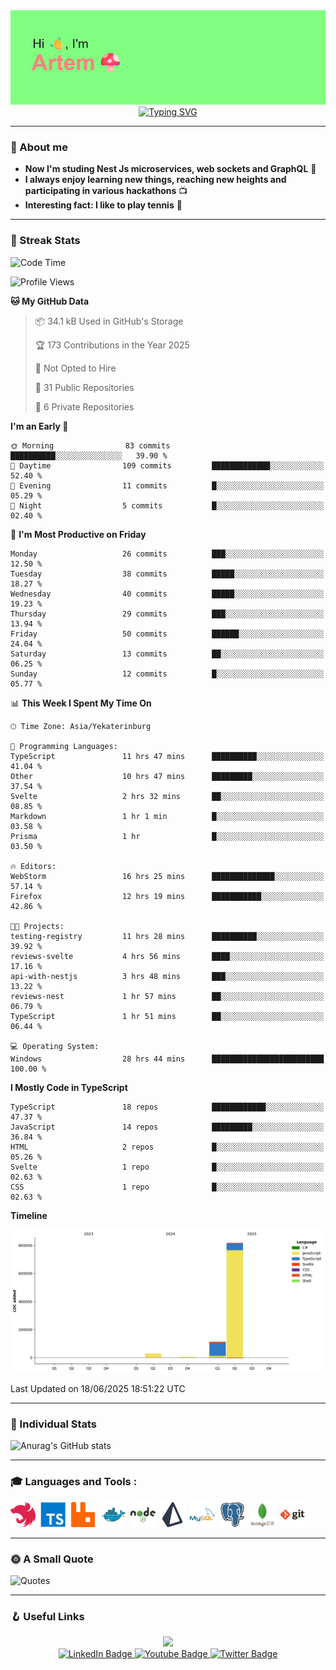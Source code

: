 <div id="header" align="center">
  <img src="https://github.com/CurlyBattery/CurlyBattery/blob/master/header.png?raw=true" alt="альтернативный текст">
  <a href="https://git.io/typing-svg"><img src="https://readme-typing-svg.demolab.com?font=Fira+Code&pause=1000&color=2BF777&width=435&lines=I've+been+doing+backend+programming+;on+Nest+JS+for+13+months+now" alt="Typing SVG" /></a>
</div>

---

### :otter: About me 
- __Now I'm studing Nest Js microservices, web sockets and GraphQL__ 🧩
- __I always enjoy learning new things, reaching new heights and participating in various hackathons__ 📺
- __Interesting fact: I like to play tennis__ 🏓

---

### :monorail: Streak Stats 

<!--START_SECTION:waka-->
![Code Time](http://img.shields.io/badge/Code%20Time-922%20hrs%2019%20mins-blue)

![Profile Views](http://img.shields.io/badge/Profile%20Views-0-blue)

**🐱 My GitHub Data** 

> 📦 34.1 kB Used in GitHub's Storage 
 > 
> 🏆 173 Contributions in the Year 2025
 > 
> 🚫 Not Opted to Hire
 > 
> 📜 31 Public Repositories 
 > 
> 🔑 6 Private Repositories 
 > 
**I'm an Early 🐤** 

```text
🌞 Morning                83 commits          ██████████░░░░░░░░░░░░░░░   39.90 % 
🌆 Daytime                109 commits         █████████████░░░░░░░░░░░░   52.40 % 
🌃 Evening                11 commits          █░░░░░░░░░░░░░░░░░░░░░░░░   05.29 % 
🌙 Night                  5 commits           █░░░░░░░░░░░░░░░░░░░░░░░░   02.40 % 
```
📅 **I'm Most Productive on Friday** 

```text
Monday                   26 commits          ███░░░░░░░░░░░░░░░░░░░░░░   12.50 % 
Tuesday                  38 commits          █████░░░░░░░░░░░░░░░░░░░░   18.27 % 
Wednesday                40 commits          █████░░░░░░░░░░░░░░░░░░░░   19.23 % 
Thursday                 29 commits          ███░░░░░░░░░░░░░░░░░░░░░░   13.94 % 
Friday                   50 commits          ██████░░░░░░░░░░░░░░░░░░░   24.04 % 
Saturday                 13 commits          ██░░░░░░░░░░░░░░░░░░░░░░░   06.25 % 
Sunday                   12 commits          █░░░░░░░░░░░░░░░░░░░░░░░░   05.77 % 
```


📊 **This Week I Spent My Time On** 

```text
🕑︎ Time Zone: Asia/Yekaterinburg

💬 Programming Languages: 
TypeScript               11 hrs 47 mins      ██████████░░░░░░░░░░░░░░░   41.04 % 
Other                    10 hrs 47 mins      █████████░░░░░░░░░░░░░░░░   37.54 % 
Svelte                   2 hrs 32 mins       ██░░░░░░░░░░░░░░░░░░░░░░░   08.85 % 
Markdown                 1 hr 1 min          █░░░░░░░░░░░░░░░░░░░░░░░░   03.58 % 
Prisma                   1 hr                █░░░░░░░░░░░░░░░░░░░░░░░░   03.50 % 

🔥 Editors: 
WebStorm                 16 hrs 25 mins      ██████████████░░░░░░░░░░░   57.14 % 
Firefox                  12 hrs 19 mins      ███████████░░░░░░░░░░░░░░   42.86 % 

🐱‍💻 Projects: 
testing-registry         11 hrs 28 mins      ██████████░░░░░░░░░░░░░░░   39.92 % 
reviews-svelte           4 hrs 56 mins       ████░░░░░░░░░░░░░░░░░░░░░   17.16 % 
api-with-nestjs          3 hrs 48 mins       ███░░░░░░░░░░░░░░░░░░░░░░   13.22 % 
reviews-nest             1 hr 57 mins        ██░░░░░░░░░░░░░░░░░░░░░░░   06.79 % 
TypeScript               1 hr 51 mins        ██░░░░░░░░░░░░░░░░░░░░░░░   06.44 % 

💻 Operating System: 
Windows                  28 hrs 44 mins      █████████████████████████   100.00 % 
```

**I Mostly Code in TypeScript** 

```text
TypeScript               18 repos            ████████████░░░░░░░░░░░░░   47.37 % 
JavaScript               14 repos            █████████░░░░░░░░░░░░░░░░   36.84 % 
HTML                     2 repos             █░░░░░░░░░░░░░░░░░░░░░░░░   05.26 % 
Svelte                   1 repo              █░░░░░░░░░░░░░░░░░░░░░░░░   02.63 % 
CSS                      1 repo              █░░░░░░░░░░░░░░░░░░░░░░░░   02.63 % 
```



**Timeline**

![Lines of Code chart](https://raw.githubusercontent.com/CurlyBattery/CurlyBattery/master/assets/bar_graph.png)


 Last Updated on 18/06/2025 18:51:22 UTC
<!--END_SECTION:waka-->

---

### :slot_machine: Individual Stats 
![Anurag's GitHub stats](https://github-readme-stats.vercel.app/api?username=CurlyBattery&hide=contribs,prs&theme=dracula)

---

### :mortar_board: Languages and Tools :
<div>
  <img src="https://github.com/devicons/devicon/blob/master/icons/nestjs/nestjs-original.svg" title="Nest" alt="Nest" width="40" height="40"/>&nbsp;
  <img src="https://github.com/devicons/devicon/blob/master/icons/typescript/typescript-plain.svg" title="TypeScript" alt="TypeScript" width="40" height="40"/>&nbsp;
  <img src="https://github.com/devicons/devicon/blob/master/icons/rabbitmq/rabbitmq-original.svg" title="Rabbit" alt="RabbitMQ" width="40" height="40"/>&nbsp;
  <img src="https://github.com/devicons/devicon/blob/master/icons/docker/docker-original.svg" title="Docker" alt="Docker" width="40" height="40"/>&nbsp;
  <img src="https://github.com/devicons/devicon/blob/master/icons/nodejs/nodejs-original-wordmark.svg" title="NodeJS" alt="NodeJS" width="40" height="40"/>&nbsp;
  <img src="https://github.com/devicons/devicon/blob/master/icons/prisma/prisma-original.svg" title="Prisma"  alt="Prisma" width="40" height="40"/>&nbsp;
  <img src="https://github.com/devicons/devicon/blob/master/icons/mysql/mysql-original-wordmark.svg" title="MySQL"  alt="MySQL" width="40" height="40"/>&nbsp;
  <img src="https://github.com/devicons/devicon/blob/master/icons/postgresql/postgresql-original.svg" title="PostgreSQL"  alt="PostgreSQL" width="40" height="40"/>&nbsp;
  <img src="https://github.com/devicons/devicon/blob/master/icons/mongodb/mongodb-original-wordmark.svg" title="MongoDB" alt="MongoDB" width="40" height="40"/>&nbsp;
  <img src="https://github.com/devicons/devicon/blob/master/icons/git/git-original-wordmark.svg" title="Git" **alt="Git" width="40" height="40"/>
</div>

---

### :sun_with_face: A Small Quote
![Quotes](https://quotes-github-readme.vercel.app/api?type=horizontal&theme=dark)

---

### :hook: Useful Links 
<div align="center">
  <img src="https://media2.giphy.com/media/v1.Y2lkPTc5MGI3NjExdG1qb3M0MHpyZmczeDJoZzR4Z2lvcXBydDhpejNpb3Zoc2NoM2lnaCZlcD12MV9pbnRlcm5hbF9naWZfYnlfaWQmY3Q9Zw/FXynzLoP14IHsnfGmO/giphy.gif" height="300">
  
  <div id="badges">
  <a href="your-linkedin-URL">
    <img src="https://img.shields.io/badge/LinkedIn-blue?style=for-the-badge&logo=linkedin&logoColor=white" alt="LinkedIn Badge"/>
  </a>
  <a href="your-youtube-URL">
    <img src="https://img.shields.io/badge/YouTube-red?style=for-the-badge&logo=youtube&logoColor=white" alt="Youtube Badge"/>
  </a>
  <a href="your-twitter-URL">
    <img src="https://img.shields.io/badge/Twitter-blue?style=for-the-badge&logo=twitter&logoColor=white" alt="Twitter Badge"/>
  </a>
